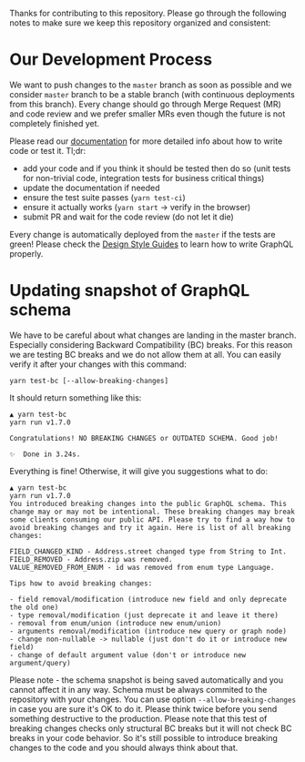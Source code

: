 Thanks for contributing to this repository. Please go through the following notes to make sure we keep this repository organized and consistent:

# Our Development Process

We want to push changes to the `master` branch as soon as possible and we consider `master` branch to be a stable branch (with continuous deployments from this branch). Every change should go through Merge Request (MR) and code review and we prefer smaller MRs even though the future is not completely finished yet.

Please read our [documentation](https://kiwi.wiki/incubator/universe/) for more detailed info about how to write code or test it. Tl;dr:

- add your code and if you think it should be tested then do so (unit tests for non-trivial code, integration tests for business critical things)
- update the documentation if needed
- ensure the test suite passes (`yarn test-ci`)
- ensure it actually works (`yarn start` -> verify in the browser)
- submit PR and wait for the code review (do not let it die)

Every change is automatically deployed from the `master` if the tests are green! Please check the [Design Style Guides](https://kiwi.wiki/incubator/universe/docs/design-style-guides/) to learn how to write GraphQL properly.

# Updating snapshot of GraphQL schema

We have to be careful about what changes are landing in the master branch. Especially considering Backward Compatibility (BC) breaks. For this reason we are testing BC breaks and we do not allow them at all. You can easily verify it after your changes with this command:

```
yarn test-bc [--allow-breaking-changes]
```

It should return something like this:

```
▲ yarn test-bc
yarn run v1.7.0

Congratulations! NO BREAKING CHANGES or OUTDATED SCHEMA. Good job!

✨  Done in 3.24s.
```

Everything is fine! Otherwise, it will give you suggestions what to do:

```
▲ yarn test-bc
yarn run v1.7.0
You introduced breaking changes into the public GraphQL schema. This change may or may not be intentional. These breaking changes may break some clients consuming our public API. Please try to find a way how to avoid breaking changes and try it again. Here is list of all breaking changes:

FIELD_CHANGED_KIND - Address.street changed type from String to Int.
FIELD_REMOVED - Address.zip was removed.
VALUE_REMOVED_FROM_ENUM - id was removed from enum type Language.

Tips how to avoid breaking changes:

- field removal/modification (introduce new field and only deprecate the old one)
- type removal/modification (just deprecate it and leave it there)
- removal from enum/union (introduce new enum/union)
- arguments removal/modification (introduce new query or graph node)
- change non-nullable -> nullable (just don't do it or introduce new field)
- change of default argument value (don't or introduce new argument/query)
```

Please note - the schema snapshot is being saved automatically and you cannot affect it in any way. Schema must be always commited to the repository with your changes. You can use option `--allow-breaking-changes` in case you are sure it's OK to do it. Please think twice before you send something destructive to the production. Please note that this test of breaking changes checks only structural BC breaks but it will not check BC breaks in your code behavior. So it's still possible to introduce breaking changes to the code and you should always think about that.
